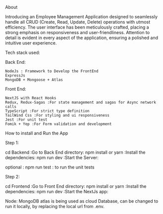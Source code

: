 About

Introducing an Employee Management Application designed to seamlessly handle all CRUD (Create, Read, Update, Delete) operations with utmost efficiency.
The user interface has been meticulously crafted, placing a strong emphasis on responsiveness and user-friendliness. Attention to detail is evident in every
aspect of the application, ensuring a polished and intuitive user experience.

Tech stack used:

Back End:

    NodeJs : Framework to Develop the FrontEnd
    ExpressJs
    MongoDB + Mongoose + Atlas

Front End:

    NextJS with React Hooks
    Redux, Redux-Sagas :For state management and sagas for Async network calls
    TypeScript :For strict type definition
    TailWind Css :For styling and ui responsiveness
    Jest :For unit test
    Fomik + Yep :For Form validation and development

How to install and Run the App

Step 1:

cd Backend :Go to Back End directory:
npm install or yarn :Install the dependencies:
npm run dev :Start the Server:

optional : npm run test : to run the unit tests

Step 2:

cd Frontend :Go to Front End directory:
npm install or yarn :Install the dependencies:
npm run dev :Start the NextJs app:

Node: MongoDB atlas is being used as cloud Database, can be changed to run it locally, by replacing the local url from .env.
